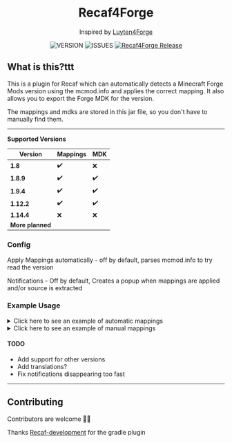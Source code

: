 <div align="center">

# Recaf4Forge

Inspired by [Luyten4Forge](https://github.com/KevinPriv/Luyten4Forge)

![VERSION](https://img.shields.io/github/v/release/1fxe/Recaf4Forge?style=flat-square)
![ISSUES](https://img.shields.io/github/issues/1fxe/Recaf4Forge?style=flat-square)
[![Recaf4Forge Release](https://github.com/1fxe/Recaf4Forge/actions/workflows/release.yml/badge.svg)](https://github.com/1fxe/Recaf4Forge/actions/workflows/release.yml)

</div>

## What is this?ttt

This is a plugin for Recaf which can automatically detects a Minecraft Forge Mods version using the mcmod.info and
applies the correct mapping. It also allows you to export the Forge MDK for the version.

The mappings and mdks are stored in this jar file, so you don't have to manually find them.

<hr>

**Supported Versions**

**Version** | **Mappings** | **MDK**
 --- | --- | --- 
**1.8** | :heavy_check_mark: | :x:
**1.8.9** | :heavy_check_mark: | :heavy_check_mark:
**1.9.4** | :heavy_check_mark: | :heavy_check_mark:
**1.12.2** | :heavy_check_mark: | :heavy_check_mark:
**1.14.4** | :x: | :x:
**More planned** | | 

### Config

Apply Mappings automatically - off by default, parses mcmod.info to try read the version

Notifications - Off by default, Creates a popup when mappings are applied and/or source is extracted

### Example Usage

<details>
  <summary>Click here to see an example of automatic mappings</summary>

![Automatic Example](.github/automatic.gif)

</details>

<details>
  <summary>Click here to see an example of manual mappings</summary>

![Manual Example](.github/manual.gif)

</details>

#### TODO

- Add support for other versions
- Add translations?
- Fix notifications disappearing too fast

<hr>

## Contributing

Contributors are welcome 👍🏽

Thanks [Recaf-development](https://github.com/videogame-player/recaf-development) for the gradle plugin
